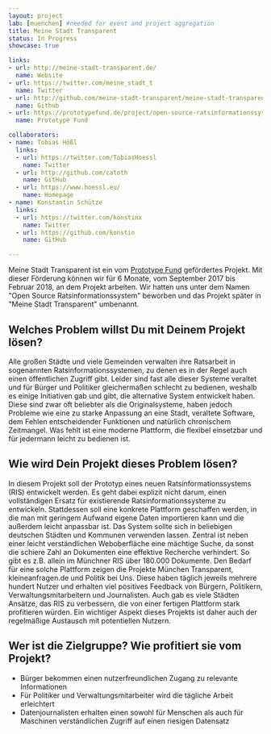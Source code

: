 ```yaml
---
layout: project
lab: [muenchen] #needed for event and project aggregation
title: Meine Stadt Transparent
status: In Progress
showcase: true

links:
- url: http://meine-stadt-transparent.de/
  name: Website
- url: https://twitter.com/meine_stadt_t
  name: Twitter
- url: http://github.com/meine-stadt-transparent/meine-stadt-transparent/
  name: Github
- url: https://prototypefund.de/project/open-source-ratsinformationssystem/
  name: Prototype Fund

collaborators:
- name: Tobias Hößl
  links:
  - url: https://twitter.com/TobiasHoessl
    name: Twitter
  - url: http://github.com/catoth
    name: GitHub
  - url: https://www.hoessl.eu/
    name: Homepage
- name: Konstantin Schütze
  links:
  - url: https://twitter.com/konstinx
    name: Twitter
  - url: https://github.com/konstin
    name: GitHub

---
```


Meine Stadt Transparent ist ein vom [Prototype Fund](https://prototypefund.de) gefördertes Projekt. Mit dieser Förderung können wir für 6 Monate, vom September 2017 bis Februar 2018, an dem Projekt arbeiten. Wir hatten uns unter dem Namen "Open Source Ratsinformationssystem" beworben und das Projekt später in "Meine Stadt Transparent" umbenannt.

## Welches Problem willst Du mit Deinem Projekt lösen?

Alle großen Städte und viele Gemeinden verwalten ihre Ratsarbeit in sogenannten Ratsinformationssystemen, zu denen es in der Regel auch einen öffentlichen Zugriff gibt. Leider sind fast alle dieser Systeme veraltet und für Bürger und Politiker gleichermaßen schlecht zu bedienen, weshalb es einige Initiativen gab und gibt, die alternative System entwickelt haben. Diese sind zwar oft beliebter als die Originalsysteme, haben jedoch Probleme wie eine zu starke Anpassung an eine Stadt, veraltete Software, dem Fehlen entscheidender Funktionen und natürlich chronischem Zeitmangel. Was fehlt ist eine moderne Plattform, die flexibel einsetzbar und für jedermann leicht zu bedienen ist.

## Wie wird Dein Projekt dieses Problem lösen?

In diesem Projekt soll der Prototyp eines neuen Ratsinformationssystems (RIS) entwickelt werden. Es geht dabei explizit nicht darum, einen vollständigen Ersatz für existierende Ratsinformationssysteme zu entwickeln. Stattdessen soll eine konkrete Plattform geschaffen werden, in die man mit geringem Aufwand eigene Daten importieren kann und die außerdem leicht anpassbar ist. Das System sollte sich in beliebigen deutschen Städten und Kommunen verwenden lassen. Zentral ist neben einer leicht verständlichen Weboberfläche eine mächtige Suche, da sonst die schiere Zahl an Dokumenten eine effektive Recherche verhindert. So gibt es z.B. allein im Münchner RIS über 180.000 Dokumente.
Den Bedarf für eine solche Plattform zeigen die Projekte München Transparent, kleineanfragen.de und Politik bei Uns. Diese haben täglich jeweils mehrere hundert Nutzer und erhalten viel positives Feedback von Bürgern, Politikern, Verwaltungsmitarbeitern und Journalisten. Auch gab es viele Städten Ansätze, das RIS zu verbessern, die von einer fertigen Plattform stark profitieren würden. Ein wichtiger Aspekt dieses Projekts ist daher auch der regelmäßige Austausch mit potentiellen Nutzern.

## Wer ist die Zielgruppe? Wie profitiert sie vom Projekt?

 - Bürger bekommen einen nutzerfreundlichen Zugang zu relevante Informationen
 - Für Politiker und Verwaltungsmitarbeiter wird die tägliche Arbeit erleichtert
 - Datenjournalisten erhalten einen sowohl für Menschen als auch für Maschinen verständlichen Zugriff auf einen riesigen Datensatz
